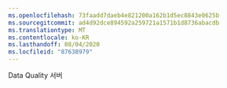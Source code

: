 ```yaml
---
ms.openlocfilehash: 73faadd7daeb4e821200a162b1d5ec8843e0625b
ms.sourcegitcommit: ad4d92dce894592a259721a1571b1d8736abacdb
ms.translationtype: MT
ms.contentlocale: ko-KR
ms.lasthandoff: 08/04/2020
ms.locfileid: "87638979"
---
```

Data Quality 서버
